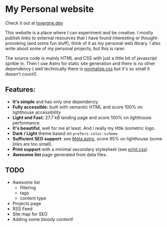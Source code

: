 # My Personal website

Check it out at [lovergne.dev](lovergne.dev)

This website is a place where I can experiment and be creative. I mostly publish links to
external resources that I have found interesting or thought-provoking (and some fun stuff), think
of it as my personal web library. I also write about some of my personal projects, but this is rarer.

The source code is mainly HTML and CSS with just a little bit of javascript sprikle in. 
Then I use Astro for static site generation and there is no other dependency ( well technically there
is [normalize.css](https://csstools.github.io/normalize.css/11.0.0/normalize.css) but it's so small
it doesn't count!).


## Features: 

- **It's simple** and has only one dependency.
- **Fully accessible:** built with semantic HTML and score 100% on lighthouse accessibility
- **Light and Fast:** 27.7 kB landing page and score 100% on lighthouse performance.
- **It's beautiful**, well for me at least. And I really my little isometric logo. 
- **Dark / Light** theme based on `prefers-color-scheme`
- **Sufficient SEO support**: see [Meta.astro](https://github.com/TheBigRoomXXL/my-site/blob/main/src/components/Meta.astro), score 95% on lighthouse (some links are too small).
- **Print support** with a minimal secondary stylesheet (see [print.css](https://github.com/TheBigRoomXXL/my-site/blob/main/public/print.css))
- **Awesome list** page generated from data files.

## TODO

- Awesome list
  - filtering
  - tags
  - content type
- Projects page
- RSS Feed
- Site map for SEO
- Adding some bloody content!
